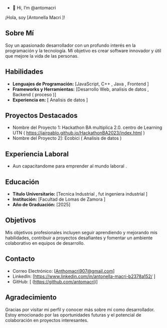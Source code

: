- 👋 Hi, I’m @antomacri


¡Hola, soy [Antonella Macri ]!


## Sobre Mí
Soy un apasionado desarrollador  con un profundo interés en la programación y la tecnología.  Mi objetivo es crear software innovador y útil que mejore la vida de las personas.

## Habilidades
- **Lenguajes de Programación:** [JavaScript, C++ , Java , Frontend ]
- **Frameworks y Herramientas:** [Desarrollo Web, analisis de datos , Backend ( proceso )]
- **Experiencia en:** [ Analisis de datos ]

## Proyectos Destacados
- Nombre del Proyecto 1:  Hackathon BA multiplica 2.0. centro de Learning UTN  ( https://jairpablo.github.io/HackathonBA2023/index.html )
- Nombre del Proyecto 2]: Ecobici ( Analisis de datos )


## Experiencia Laboral
- Aun capacitandome para emprender al mundo laboral . 

## Educación
- **Título Universitario:** [Tecnica Industrial , fut ingeniera industrial ]
- **Institución:** [Facultad de Lomas de Zamora ]
- **Año de Graduación:** [2025]

## Objetivos
Mis objetivos profesionales incluyen seguir aprendiendo y mejorando mis habilidades, contribuir a proyectos desafiantes y fomentar un ambiente colaborativo en equipos de desarrollo.

## Contacto
- Correo Electrónico: [Anthomacri907@gmail.com]
- LinkedIn: [https://www.linkedin.com/in/antonella-macri-b2378a152/ ]
- GitHub: [ (https://github.com/antomacri)]


## Agradecimiento
Gracias por visitar mi perfil y conocer más sobre mí como desarrollador. Estoy emocionado por las oportunidades futuras y el potencial de colaboración en proyectos interesantes.

